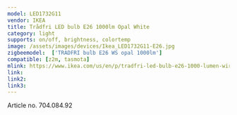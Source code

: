 ```yaml
---
model: LED1732G11
vendor: IKEA
title: Trådfri LED bulb E26 1000lm Opal White
category: light
supports: on/off, brightness, colortemp
image: /assets/images/devices/Ikea_LED1732G11-E26.jpg
zigbeemodel:  ['TRADFRI bulb E26 WS opal 1000lm']
compatible: [z2m, tasmota]
mlink: https://www.ikea.com/us/en/p/tradfri-led-bulb-e26-1000-lumen-wireless-dimmable-white-spectrum-opal-70408492/
link: 
link2: 
link3: 
---
```

Article no. 704.084.92

